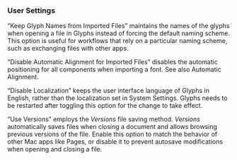 ### User Settings

“Keep Glyph Names from Imported Files” maintains the names of the glyphs when opening a file in Glyphs instead of forcing the default naming scheme.
This option is useful for workflows that rely on a particular naming scheme, such as exchanging files with other apps.

“Disable Automatic Alignment for Imported Files” disables the automatic positioning for all components when importing a font.
See also Automatic Alignment.

“Disable Localization” keeps the user interface language of Glyphs in English, rather than the localization set in System Settings.
Glyphs needs to be restarted after toggling this option for the change to take effect.

“Use Versions” employs the _Versions_ file saving method.
_Versions_ automatically saves files when closing a document and allows browsing previous versions of the file.
Enable this option to match the behavior of other Mac apps like Pages, or disable it to prevent autosave modifications when opening and closing a file.